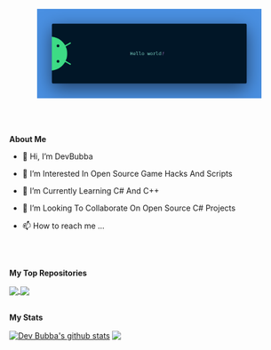 <p align="center"><a href=""><img width="80%" src="/assets/banner.png" /></a></p>

<br />
<br />

**About Me**

- 👋 Hi, I’m DevBubba

- 👀 I’m Interested In Open Source Game Hacks And Scripts

- 🌱 I’m Currently Learning C# And C++

- 💞️ I’m Looking To Collaborate On Open Source C# Projects

- 📫 How to reach me ...

<br />
<br />

**My Top Repositories**

<a href="https://github.com/devbubba/github-readme-stats">
  <img align="center" src="https://github-readme-stats.vercel.app/api/pin/?username=devbubba&repo=github-readme-stats&theme=transparent" />
</a>
<a href="https://github.com/anuraghazra/anuraghazra.github.io">
  <img align="center" src="https://github-readme-stats.vercel.app/api/pin/?username=anuraghazra&repo=anuraghazra.github.io&theme=transparent" />
</a>

<br />
<br />

**My Stats**

<a href="https://github.com/devbubba/github-readme-stats"><img align="center" src="https://github-readme-stats.vercel.app/api?username=devbubba&show_icons=true&include_all_commits=true&theme=buefy&hide_border=true" alt="Dev Bubba's github stats" /></a> 
<a href="https://github.com/devbubba/github-readme-stats"><img align="center" src="https://github-readme-stats.vercel.app/api/top-langs/?username=devbubba&layout=compact&theme=buefy&hide_border=true" /></a>
